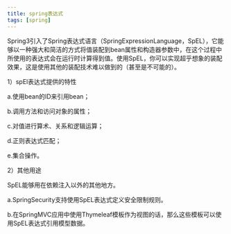 ```yaml
---
title: spring表达式
tags: [spring]
---
```


Spring3引入了Spring表达式语言（SpringExpressionLanguage，SpEL），它能够以一种强大和简洁的方式将值装配到bean属性和构造器参数中，在这个过程中所使用的表达式会在运行时计算得到值。使用SpEL，你可以实现超乎想象的装配效果，这是使用其他的装配技术难以做到的（甚至是不可能的）。

1）spEl表达式提供的特性

a.使用bean的ID来引用bean；

b.调用方法和访问对象的属性；

c.对值进行算术、关系和逻辑运算；

d.正则表达式匹配；

e.集合操作。

2）其他用途

SpEL能够用在依赖注入以外的其他地方。

a.SpringSecurity支持使用SpEL表达式定义安全限制规则。

b.在SpringMVC应用中使用Thymeleaf模板作为视图的话，那么这些模板可以使用SpEL表达式引用模型数据。